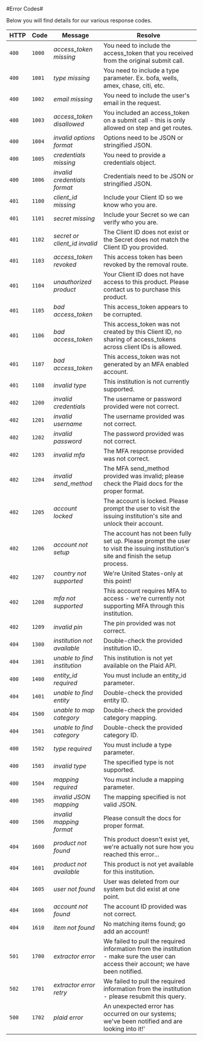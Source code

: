 #Error Codes#

Below you will find details for our various response codes.

HTTP | Code | Message | Resolve
--- | --- | --- | ---
```400```| ```1000```|*access_token missing*|You need to include the access_token that you received from the original submit call.
```400```| ```1001```|*type missing*|You need to include a type parameter. Ex. bofa, wells, amex, chase, citi, etc.
```400```| ```1002```|*email missing*|You need to include the user's email in the request.
```400```| ```1003```|*access_token disallowed*|You included an access_token on a submit call - this is only allowed on step and get routes.
```400```| ```1004```|*invalid options format*|Options need to be JSON or stringified JSON.
```400```| ```1005```|*credentials missing*|You need to provide a credentials object.
```400```| ```1006```|*invalid credentials format*|Credentials need to be JSON or stringified JSON.
```401```| ```1100```|*client_id missing*|Include your Client ID so we know who you are.
```401```| ```1101```|*secret missing*|Include your Secret so we can verify who you are.
```401```| ```1102```|*secret or client_id invalid*|The Client ID does not exist or the Secret does not match the Client ID you provided.
```401```| ```1103```|*access_token revoked*|This access token has been revoked by the removal route.
```401```| ```1104```|*unauthorized product*|Your Client ID does not have access to this product. Please contact us to purchase this product.
```401```| ```1105```|*bad access_token*|This access_token appears to be corrupted.
```401```| ```1106```|*bad access_token*|This access_token was not created by this Client ID, no sharing of access_tokens across client IDs is allowed.
```401```| ```1107```|*bad access_token*|This access_token was not generated by an MFA enabled account.
```401```| ```1108```|*invalid type*|This institution is not currently supported.
```402```| ```1200```|*invalid credentials*|The username or password provided were not correct.
```402```| ```1201```|*invalid username*|The username provided was not correct.
```402```| ```1202```|*invalid password*|The password provided was not correct.
```402```| ```1203```|*invalid mfa*|The MFA response provided was not correct.
```402```| ```1204```|*invalid send_method*|The MFA send_method provided was invalid; please check the Plaid docs for the proper format.
```402```| ```1205```|*account locked*|The account is locked. Please prompt the user to visit the issuing institution's site and unlock their account.
```402```| ```1206```|*account not setup*|The account has not been fully set up. Please prompt the user to visit the issuing institution's site and finish the setup process.
```402```| ```1207```|*country not supported*|We're United States-only at this point!
```402```| ```1208```|*mfa not supported*|This account requires MFA to access - we're currently not supporting MFA through this institution.
```402```| ```1209```|*invalid pin*|The pin provided was not correct.
```404```| ```1300```|*institution not available*|Double-check the provided institution ID..
```404```| ```1301```|*unable to find institution*|This institution is not yet available on the Plaid API.
```400```| ```1400```|*entity_id required*|You must include an entity_id parameter.
```404```| ```1401```|*unable to find entity*|Double-check the provided entity ID.
```404```| ```1500```|*unable to map category*|Double-check the provided category mapping.
```404```| ```1501```|*unable to find category*|Double-check the provided category ID.
```400```| ```1502```|*type required*|You must include a type parameter.
```400```| ```1503```|*invalid type*|The specified type is not supported.
```400```| ```1504```|*mapping required*|You must include a mapping parameter.
```400```| ```1505```|*invalid JSON mapping*|The mapping specified is not valid JSON.
```400```| ```1506```|*invalid mapping format*|Please consult the docs for proper format.
```404```| ```1600```|*product not found*|This product doesn't exist yet, we're actually not sure how you reached this error...
```404```| ```1601```|*product not available*|This product is not yet available for this institution.
```404```| ```1605```|*user not found*|User was deleted from our system but did exist at one point.
```404```| ```1606```|*account not found*|The account ID provided was not correct.
```404```| ```1610```|*item not found*|No matching items found; go add an account!
```501```| ```1700```|*extractor error*|We failed to pull the required information from the institution - make sure the user can access their account; we have been notified.
```502```| ```1701```|*extractor error retry*|We failed to pull the required information from the institution - please resubmit this query.
```500```| ```1702```|*plaid error*|An unexpected error has occurred on our systems; we've been notified and are looking into it!'
